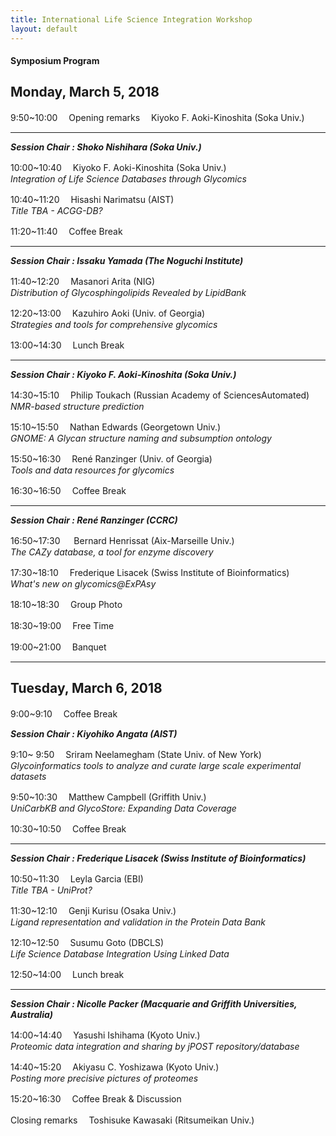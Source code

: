 ```yaml
---
title: International Life Science Integration Workshop
layout: default
---
```


#### Symposium Program

## Monday, March 5, 2018

 9:50~10:00　 Opening remarks　 Kiyoko F. Aoki-Kinoshita (Soka Univ.)
 
*** 
***Session Chair : Shoko Nishihara (Soka Univ.)***

10:00~10:40　 Kiyoko F. Aoki-Kinoshita (Soka Univ.)  
*Integration of Life Science Databases through Glycomics*

10:40~11:20　 Hisashi Narimatsu (AIST)  
*Title TBA - ACGG-DB?*

11:20~11:40　 Coffee Break 

***
***Session Chair : Issaku Yamada (The Noguchi Institute)***

11:40~12:20　 Masanori Arita (NIG)    
*Distribution of Glycosphingolipids Revealed by LipidBank*

12:20~13:00　 Kazuhiro Aoki (Univ. of Georgia)  
*Strategies and tools for comprehensive glycomics*

13:00~14:30　 Lunch Break

***
***Session Chair : Kiyoko F. Aoki-Kinoshita (Soka Univ.)***

14:30~15:10　 Philip Toukach (Russian Academy of SciencesAutomated)    
*NMR-based structure prediction*

15:10~15:50 　Nathan Edwards (Georgetown Univ.)    
*GNOME: A Glycan structure naming and subsumption ontology*

15:50~16:30 　René Ranzinger (Univ. of Georgia)  
*Tools and data resources for glycomics*

16:30~16:50　 Coffee Break 

***
***Session Chair : René Ranzinger (CCRC)***

16:50~17:30 　 Bernard Henrissat (Aix-Marseille Univ.)    
*The CAZy database, a tool for enzyme discovery*

17:30~18:10 　Frederique Lisacek (Swiss Institute of Bioinformatics)  
*What's new on glycomics@ExPAsy*
							
18:10~18:30 　Group Photo

18:30~19:00 　Free Time

19:00~21:00 　Banquet

***

## Tuesday, March 6, 2018


 9:00~9:10　 Coffee Break

***Session Chair : Kiyohiko Angata (AIST)***

 9:10~ 9:50 　Sriram Neelamegham (State Univ. of New York)  
*Glycoinformatics tools to analyze and curate large scale experimental datasets*

 9:50~10:30 　Matthew Campbell (Griffith Univ.)  
*UniCarbKB and GlycoStore: Expanding Data Coverage*

 10:30~10:50　 Coffee Break

***
***Session Chair : Frederique Lisacek (Swiss Institute of Bioinformatics)***

10:50~11:30 　Leyla Garcia (EBI)  
*Title TBA - UniProt?*

11:30~12:10 　Genji Kurisu (Osaka Univ.)  
*Ligand representation and validation in the Protein Data Bank*

12:10~12:50 　Susumu Goto (DBCLS)  
*Life Science Database Integration Using Linked Data*

12:50~14:00 　Lunch break

***
***Session Chair : Nicolle Packer (Macquarie and Griffith Universities, Australia)*** 

14:00~14:40 　Yasushi Ishihama (Kyoto Univ.)  
*Proteomic data integration and sharing by jPOST repository/database*

14:40~15:20 　Akiyasu C. Yoshizawa (Kyoto Univ.)  
*Posting more precisive pictures of proteomes*

15:20~16:30 　Coffee Break & Discussion

Closing remarks 　Toshisuke Kawasaki (Ritsumeikan Univ.)

		
